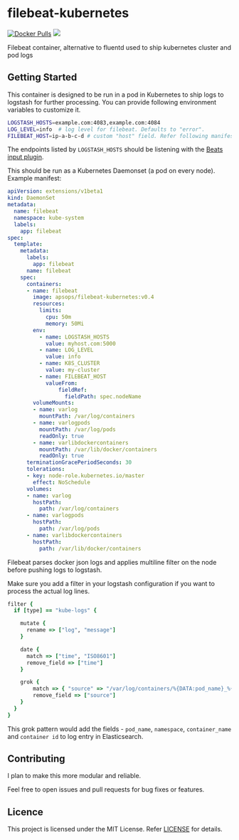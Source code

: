# filebeat-kubernetes

[![Docker Pulls](https://img.shields.io/docker/pulls/apsops/filebeat-kubernetes.svg)](https://hub.docker.com/r/apsops/filebeat-kubernetes/)
[![](https://images.microbadger.com/badges/image/apsops/filebeat-kubernetes.svg)](https://microbadger.com/images/apsops/filebeat-kubernetes "")

Filebeat container, alternative to fluentd used to ship kubernetes cluster and pod logs

## Getting Started
This container is designed to be run in a pod in Kubernetes to ship logs to logstash for further processing.
You can provide following environment variables to customize it.

```bash
LOGSTASH_HOSTS=example.com:4083,example.com:4084
LOG_LEVEL=info  # log level for filebeat. Defaults to "error".
FILEBEAT_HOST=ip-a-b-c-d # custom "host" field. Refer following manifest to set it to k8s nodeName
```

The endpoints listed by `LOGSTASH_HOSTS` should be listening with the [Beats input plugin](https://www.elastic.co/guide/en/logstash/5.6/plugins-inputs-beats.html).

This should be run as a Kubernetes Daemonset (a pod on every node). Example manifest:

```yaml
apiVersion: extensions/v1beta1
kind: DaemonSet
metadata:
  name: filebeat
  namespace: kube-system
  labels:
    app: filebeat
spec:
  template:
    metadata:
      labels:
        app: filebeat
      name: filebeat
    spec:
      containers:
      - name: filebeat
        image: apsops/filebeat-kubernetes:v0.4
        resources:
          limits:
            cpu: 50m
            memory: 50Mi
        env:
          - name: LOGSTASH_HOSTS
            value: myhost.com:5000
          - name: LOG_LEVEL
            value: info
          - name: K8S_CLUSTER
            value: my-cluster
          - name: FILEBEAT_HOST
            valueFrom:
                fieldRef:
                  fieldPath: spec.nodeName
        volumeMounts:
        - name: varlog
          mountPath: /var/log/containers
        - name: varlogpods
          mountPath: /var/log/pods
          readOnly: true
        - name: varlibdockercontainers
          mountPath: /var/lib/docker/containers
          readOnly: true
      terminationGracePeriodSeconds: 30
      tolerations:
      - key: node-role.kubernetes.io/master
        effect: NoSchedule
      volumes:
      - name: varlog
        hostPath:
          path: /var/log/containers
      - name: varlogpods
        hostPath:
          path: /var/log/pods
      - name: varlibdockercontainers
        hostPath:
          path: /var/lib/docker/containers
```

Filebeat parses docker json logs and applies multiline filter on the node before pushing logs to logstash.

Make sure you add a filter in your logstash configuration if you want to process the actual log lines.

```ruby
filter {
  if [type] == "kube-logs" {

    mutate {
      rename => ["log", "message"]
    }

    date {
      match => ["time", "ISO8601"]
      remove_field => ["time"]
    }

    grok {
        match => { "source" => "/var/log/containers/%{DATA:pod_name}_%{DATA:namespace}_%{GREEDYDATA:container_name}-%{DATA:container_id}.log" }
        remove_field => ["source"]
    }
  }
}
```

This grok pattern would add the fields - `pod_name`, `namespace`, `container_name` and `container id` to log entry in Elasticsearch.

## Contributing
I plan to make this more modular and reliable.

Feel free to open issues and pull requests for bug fixes or features.

## Licence

This project is licensed under the MIT License. Refer [LICENSE](https://github.com/ApsOps/filebeat-kubernetes/blob/master/LICENSE) for details.

